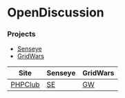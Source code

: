 # OpenDiscussion



### Projects
- [Senseye](http://senseye.com.ua/)
- [GridWars](http://grid-wars.com/ru/)


| Site | Senseye | GridWars 
| -----|---------|---------
| [PHPClub](http://phpclub.ru/)|[SE](http://phpclub.ru/talk/threads/aggregator-%D1%80%D0%B5%D0%B7%D1%8E%D0%BC%D0%B5-%D0%BF%D1%80%D0%BE%D0%B3%D1%80%D0%B0%D0%BC%D0%BC%D0%B8%D1%81%D1%82%D0%BE%D0%B2.82511/)|[GW](http://phpclub.ru/talk/threads/%D0%9D%D0%B0%D0%BF%D0%B8%D1%81%D0%B0%D0%BD%D0%B8%D0%B5-%D0%B8%D0%B3%D1%80%D0%BE%D0%BA%D0%B0-%D0%B4%D0%BB%D1%8F-%D1%81%D0%BE%D1%80%D0%B5%D0%B2%D0%BD%D0%BE%D0%B2%D0%B0%D0%BD%D0%B8%D0%B5-%D0%B0%D0%BB%D0%B3%D0%BE%D1%80%D0%B8%D1%82%D0%BC%D0%BE%D0%B2-javascript.82723/)
